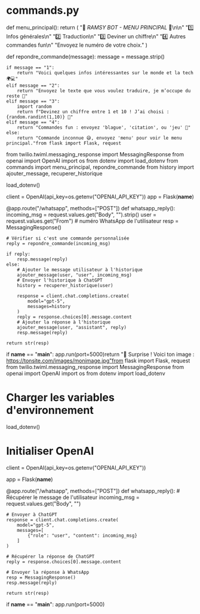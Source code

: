 # commands.py

def menu_principal():
    return (
        "🤖 *RAMSY BOT - MENU PRINCIPAL* 🤖\n\n"
        "1️⃣ Infos générales\n"
        "2️⃣ Traduction\n"
        "3️⃣ Deviner un chiffre\n"
        "4️⃣ Autres commandes fun\n"
        "Envoyez le numéro de votre choix."
    )

def repondre_commande(message):
    message = message.strip()
    
    if message == "1":
        return "Voici quelques infos intéressantes sur le monde et la tech 🌍💻"
    elif message == "2":
        return "Envoyez le texte que vous voulez traduire, je m’occupe du reste 📝"
    elif message == "3":
        import random
        return f"Devinez un chiffre entre 1 et 10 ! J’ai choisi : {random.randint(1,10)} 🤔"
    elif message == "4":
        return "Commandes fun : envoyez 'blague', 'citation', ou 'jeu' 🎉"
    else:
        return "Commande inconnue 😅, envoyez 'menu' pour voir le menu principal."from flask import Flask, request
from twilio.twiml.messaging_response import MessagingResponse
from openai import OpenAI
import os
from dotenv import load_dotenv
from commands import menu_principal, repondre_commande
from history import ajouter_message, recuperer_historique

load_dotenv()

client = OpenAI(api_key=os.getenv("OPENAI_API_KEY"))
app = Flask(__name__)

@app.route("/whatsapp", methods=["POST"])
def whatsapp_reply():
    incoming_msg = request.values.get("Body", "").strip()
    user = request.values.get("From")  # numéro WhatsApp de l'utilisateur
    resp = MessagingResponse()
    
    # Vérifier si c'est une commande personnalisée
    reply = repondre_commande(incoming_msg)
    
    if reply:
        resp.message(reply)
    else:
        # Ajouter le message utilisateur à l'historique
        ajouter_message(user, "user", incoming_msg)
        # Envoyer l'historique à ChatGPT
        history = recuperer_historique(user)
        
        response = client.chat.completions.create(
            model="gpt-5",
            messages=history
        )
        reply = response.choices[0].message.content
        # Ajouter la réponse à l'historique
        ajouter_message(user, "assistant", reply)
        resp.message(reply)
    
    return str(resp)

if __name__ == "__main__":
    app.run(port=5000)return "🎉 Surprise ! Voici ton image : https://tonsite.com/images/monimage.jpg"from flask import Flask, request
from twilio.twiml.messaging_response import MessagingResponse
from openai import OpenAI
import os
from dotenv import load_dotenv

# Charger les variables d'environnement
load_dotenv()

# Initialiser OpenAI
client = OpenAI(api_key=os.getenv("OPENAI_API_KEY"))

app = Flask(__name__)

@app.route("/whatsapp", methods=["POST"])
def whatsapp_reply():
    # Récupérer le message de l'utilisateur
    incoming_msg = request.values.get("Body", "")
    
    # Envoyer à ChatGPT
    response = client.chat.completions.create(
        model="gpt-5",
        messages=[
            {"role": "user", "content": incoming_msg}
        ]
    )
    
    # Récupérer la réponse de ChatGPT
    reply = response.choices[0].message.content
    
    # Envoyer la réponse à WhatsApp
    resp = MessagingResponse()
    resp.message(reply)
    
    return str(resp)

if __name__ == "__main__":
    app.run(port=5000)
